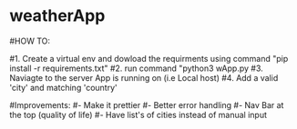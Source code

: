 # weatherApp
#HOW TO:

#1. Create a virtual env and dowload the requirments using command "pip install -r requirements.txt"
#2. run command "python3 wApp.py
#3. Naviagte to the server App is running on (i.e Local host)
#4. Add a valid 'city' and matching 'country'

#Improvements:
#- Make it prettier
#- Better error handling
#- Nav Bar at the top (quality of life)
#- Have list's of cities instead of manual input
